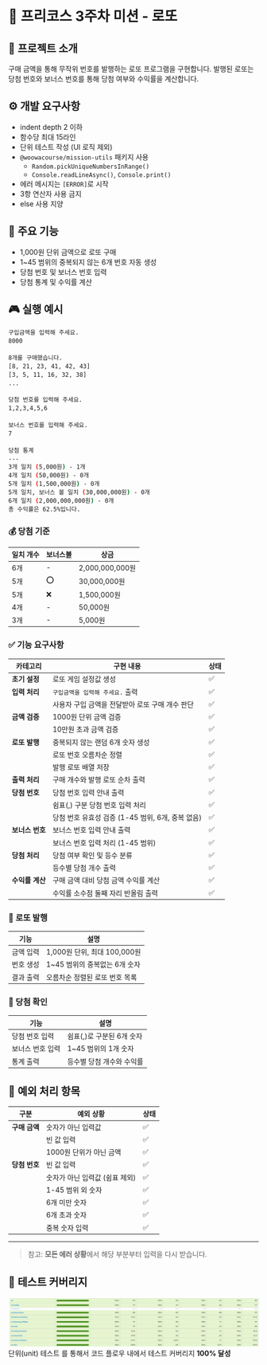 # 🎰 프리코스 3주차 미션 - 로또

## 📝 프로젝트 소개

구매 금액을 통해 무작위 번호를 발행하는 로또 프로그램을 구현합니다.
발행된 로또는 당첨 번호와 보너스 번호를 통해 당첨 여부와 수익률을 계산합니다.

## ⚙️ 개발 요구사항

- indent depth 2 이하
- 함수당 최대 15라인
- 단위 테스트 작성 (UI 로직 제외)
- `@woowacourse/mission-utils` 패키지 사용
  - `Random.pickUniqueNumbersInRange()`
  - `Console.readLineAsync()`, `Console.print()`
- 에러 메시지는 `[ERROR]`로 시작
- 3항 연산자 사용 금지
- else 사용 지양

## 🎯 주요 기능

- 1,000원 단위 금액으로 로또 구매
- 1~45 범위의 중복되지 않는 6개 번호 자동 생성
- 당첨 번호 및 보너스 번호 입력
- 당첨 통계 및 수익률 계산

## 🎮 실행 예시

```bash
구입금액을 입력해 주세요.
8000

8개를 구매했습니다.
[8, 21, 23, 41, 42, 43]
[3, 5, 11, 16, 32, 38]
...

당첨 번호를 입력해 주세요.
1,2,3,4,5,6

보너스 번호를 입력해 주세요.
7

당첨 통계
---
3개 일치 (5,000원) - 1개
4개 일치 (50,000원) - 0개
5개 일치 (1,500,000원) - 0개
5개 일치, 보너스 볼 일치 (30,000,000원) - 0개
6개 일치 (2,000,000,000원) - 0개
총 수익률은 62.5%입니다.
```

### 💰 당첨 기준

| 일치 개수 | 보너스볼 | 상금            |
| --------- | -------- | --------------- |
| 6개       | -        | 2,000,000,000원 |
| 5개       | ⭕       | 30,000,000원    |
| 5개       | ❌       | 1,500,000원     |
| 4개       | -        | 50,000원        |
| 3개       | -        | 5,000원         |

### ✅ 기능 요구사항

| 카테고리        | 구현 내용                                         | 상태 |
| --------------- | ------------------------------------------------- | ---- |
| **초기 설정**   | 로또 게임 설정값 생성                             | ✅   |
| **입력 처리**   | `구입금액을 입력해 주세요.` 출력                  | ✅   |
|                 | 사용자 구입 금액을 전달받아 로또 구매 개수 판단   | ✅   |
| **금액 검증**   | 1000원 단위 금액 검증                             | ✅   |
|                 | 10만원 초과 금액 검증                             | ✅   |
| **로또 발행**   | 중복되지 않는 랜덤 6개 숫자 생성                  | ✅   |
|                 | 로또 번호 오름차순 정렬                           | ✅   |
|                 | 발행 로또 배열 저장                               | ✅   |
| **출력 처리**   | 구매 개수와 발행 로또 순차 출력                   | ✅   |
| **당첨 번호**   | 당첨 번호 입력 안내 출력                          | ✅   |
|                 | 쉼표(,) 구분 당첨 번호 입력 처리                  | ✅   |
|                 | 당첨 번호 유효성 검증 (1-45 범위, 6개, 중복 없음) | ✅   |
| **보너스 번호** | 보너스 번호 입력 안내 출력                        | ✅   |
|                 | 보너스 번호 입력 처리 (1-45 범위)                 | ✅   |
| **당첨 처리**   | 당첨 여부 확인 및 등수 분류                       | ✅   |
|                 | 등수별 당첨 개수 출력                             | ✅   |
| **수익률 계산** | 구매 금액 대비 당첨 금액 수익률 계산              | ✅   |
|                 | 수익률 소수점 둘째 자리 반올림 출력               | ✅   |

### 🎫 로또 발행

| 기능      | 설명                           |
| --------- | ------------------------------ |
| 금액 입력 | 1,000원 단위, 최대 100,000원   |
| 번호 생성 | 1~45 범위의 중복없는 6개 숫자  |
| 결과 출력 | 오름차순 정렬된 로또 번호 목록 |

### 🎯 당첨 확인

| 기능             | 설명                      |
| ---------------- | ------------------------- |
| 당첨 번호 입력   | 쉼표(,)로 구분된 6개 숫자 |
| 보너스 번호 입력 | 1~45 범위의 1개 숫자      |
| 통계 출력        | 등수별 당첨 개수와 수익률 |

## 🚨 예외 처리 항목

| 구분          | 예외 상황                      | 상태 |
| ------------- | ------------------------------ | ---- |
| **구매 금액** | 숫자가 아닌 입력값             | ✅   |
|               | 빈 값 입력                     | ✅   |
|               | 1000원 단위가 아닌 금액        | ✅   |
| **당첨 번호** | 빈 값 입력                     | ✅   |
|               | 숫자가 아닌 입력값 (쉼표 제외) | ✅   |
|               | 1-45 범위 외 숫자              | ✅   |
|               | 6개 미만 숫자                  | ✅   |
|               | 6개 초과 숫자                  | ✅   |
|               | 중복 숫자 입력                 | ✅   |

---

> 참고: **모든 에러 상황**에서 해당 부분부터 입력을 다시 받습니다.

## 🌴 테스트 커버리지

![alt text](docs/image.png)
단위(unit) 테스트 를 통해서 코드 플로우 내에서 테스트 커버리지 **100% 달성**
